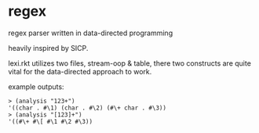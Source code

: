 # regex
regex parser written in data-directed programming

heavily inspired by SICP.

lexi.rkt utilizes two files, stream-oop & table, there two constructs are quite vital for the data-directed approach to work.

example outputs:  
```
> (analysis "123+")
'((char . #\1) (char . #\2) (#\+ char . #\3))  
> (analysis "[123]+")  
'((#\+ #\[ #\1 #\2 #\3)) 
```
